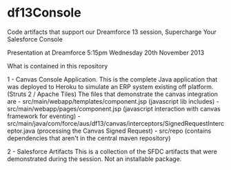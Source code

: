 df13Console
===========

Code artifacts that support our Dreamforce 13 session, Supercharge Your Salesforce Console

Presentation at Dreamforce 5:15pm Wednesday 20th November 2013

What is contained in this repository

1 - Canvas Console Application.
This is the complete Java application that was deployed to Heroku to simulate an ERP system existing off platform. (Struts 2 / Apache Tiles)
The files that demonstrate the canvas integration are 
	- src/main/webapp/templates/component.jsp (javascript lib includes)
	- src/main/webapp/pages/component.jsp (javascript interaction with canvas framework for eventing)
	- src/main/java/com/force/aus/df13/canvas/interceptors/SignedRequestInterceptor.java (processing the Canvas Signed Request)
	- src/repo (contains dependencies that aren't in the central maven repository)
	
2 - Salesforce Artifacts
This is a collection of the SFDC artifacts that were demonstrated during the session.
Not an installable package.

	